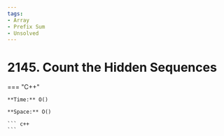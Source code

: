 ```yaml
---
tags:
- Array
- Prefix Sum
- Unsolved
---
```



# 2145. Count the Hidden Sequences

=== "C++"

    **Time:** O()

    **Space:** O()

    ``` c++
    ```